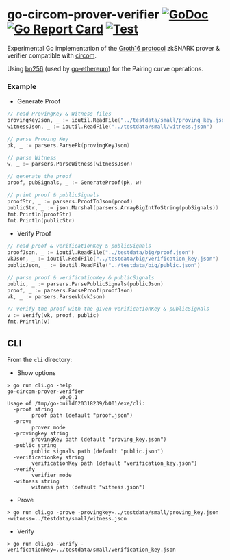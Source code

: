 # go-circom-prover-verifier [![GoDoc](https://godoc.org/github.com/iden3/go-circom-prover-verifier?status.svg)](https://godoc.org/github.com/iden3/go-circom-prover-verifier) [![Go Report Card](https://goreportcard.com/badge/github.com/iden3/go-circom-prover-verifier)](https://goreportcard.com/report/github.com/iden3/go-circom-prover-verifier) [![Test](https://github.com/iden3/go-circom-prover-verifier/workflows/Test/badge.svg)](https://github.com/iden3/go-circom-prover-verifier/actions?query=workflow%3ATest)

Experimental Go implementation of the [Groth16 protocol](https://eprint.iacr.org/2016/260.pdf) zkSNARK prover & verifier compatible with [circom](https://github.com/iden3/circom).


Using [bn256](https://github.com/ethereum/go-ethereum/tree/master/crypto/bn256/cloudflare) (used by [go-ethereum](https://github.com/ethereum/go-ethereum)) for the Pairing curve operations.

### Example

- Generate Proof
```go
// read ProvingKey & Witness files
provingKeyJson, _ := ioutil.ReadFile("../testdata/small/proving_key.json")
witnessJson, _ := ioutil.ReadFile("../testdata/small/witness.json")

// parse Proving Key
pk, _ := parsers.ParsePk(provingKeyJson)

// parse Witness
w, _ := parsers.ParseWitness(witnessJson)

// generate the proof
proof, pubSignals, _ := GenerateProof(pk, w)

// print proof & publicSignals
proofStr, _ := parsers.ProofToJson(proof)
publicStr, _ := json.Marshal(parsers.ArrayBigIntToString(pubSignals))
fmt.Println(proofStr)
fmt.Println(publicStr)
```

- Verify Proof
```go
// read proof & verificationKey & publicSignals
proofJson, _ := ioutil.ReadFile("../testdata/big/proof.json")
vkJson, _ := ioutil.ReadFile("../testdata/big/verification_key.json")
publicJson, _ := ioutil.ReadFile("../testdata/big/public.json")

// parse proof & verificationKey & publicSignals
public, _ := parsers.ParsePublicSignals(publicJson)
proof, _ := parsers.ParseProof(proofJson)
vk, _ := parsers.ParseVk(vkJson)

// verify the proof with the given verificationKey & publicSignals
v := Verify(vk, proof, public)
fmt.Println(v)
```

## CLI

From the `cli` directory:

- Show options
```
> go run cli.go -help
go-circom-prover-verifier
                 v0.0.1
Usage of /tmp/go-build620318239/b001/exe/cli:
  -proof string
        proof path (default "proof.json")
  -prove
        prover mode
  -provingkey string
        provingKey path (default "proving_key.json")
  -public string
        public signals path (default "public.json")
  -verificationkey string
        verificationKey path (default "verification_key.json")
  -verify
        verifier mode
  -witness string
        witness path (default "witness.json")
```

- Prove
```
> go run cli.go -prove -provingkey=../testdata/small/proving_key.json -witness=../testdata/small/witness.json
```
- Verify
```
> go run cli.go -verify -verificationkey=../testdata/small/verification_key.json
```
